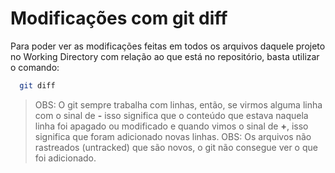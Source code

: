 # Modificações com git diff

Para poder ver as modificações feitas em todos os arquivos daquele projeto no Working Directory com relação ao que está no repositório, basta utilizar o comando:

```bash
  git diff
```

> OBS: O git sempre trabalha com linhas, então, se virmos alguma linha com o sinal de **-** isso significa que o conteúdo que estava naquela linha foi apagado ou modificado e quando vimos o sinal de **+**, isso significa que foram adicionado novas linhas.
> OBS: Os arquivos não rastreados (untracked) que são novos, o git não consegue ver o que foi adicionado.
